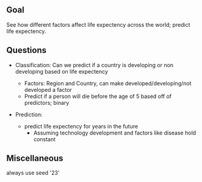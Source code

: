 ## Goal ##

See how different factors affect life expectency across the world; predict life expectency.

## Questions ##

* Classification: Can we predict if a country is developing or non developing based on life expectency
    
    - Factors: Region and Country, can make developed/developing/not developed a factor
    - Predict if a person will die before the age of 5 based off of predictors; binary

* Prediction: 
    
    - predict life expectency for years in the future 
        - Assuming technology development and factors like disease hold constant

## Miscellaneous ##

always use seed '23'